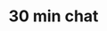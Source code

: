 ---
title: 30 min chat
redirect_to: https://calendar.google.com/calendar/u/0/appointments/schedules/AcZssZ1mHeutXmOVCjXomQDwOLA1sid-OsMpLiks63wf-yYXpKgfZqyHpIyuQxBr2fQD-r5-YW3gyMVN
---
